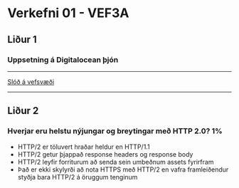 # Verkefni 01 - VEF3A
## Liður 1 
### Uppsetning á Digitalocean þjón
---
[Slóð á vefsvæði](http://fokkfeis.info)

---
## Liður 2
### Hverjar eru helstu nýjungar og breytingar með HTTP 2.0? __1%__
* HTTP/2 er töluvert hraðar heldur en HTTP/1.1
* HTTP/2 getur þjappað response headers og response body
* HTTP/2 leyfir forriturum að senda sein umbeðnum assets fyrirfram
* Það er ekki skylyrði að nota HTTPS með HTTP/2 en vafra framleiðendur styðja bara HTTP/2 á öruggum tenginum
